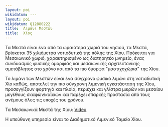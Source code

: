 ```yaml
---
layout: poi
wikidatum: ---
layout: poi
wikidatum: Q12880222
title:  Λιμάνι Μεστών
title:  Χίος
---
```


Τα Μεστά είναι ένα από τα ωραιότερα χωριά του νησιού, τα Μεστά, βρίσκεται 35 χιλιόμετρα νοτιοδυτικά της πόλης της Χίου. Πρόκειται για Μεσαιωνικό χωριό, χαρακτηρισμένο ως διατηρητέο μνημείο, ένας συνδυασμός φυσικής ομορφιάς και μεσαιωνικής αρχιτεκτονικής αμετάβλητος στο χρόνο και από τα πιο όμορφα "μαστιχοχώρια" της Χίου.

Το λιμάνι των Μεστών είναι ένα σύγχρονο φυσικό λιμάνι στη νοτιαδυτική Χίο καθώς, αποτελεί την πιο σύγχρονη λιμενική εγκατάσταση της Χίου, προσεγγίζουν φορτηγά και πλοία, περιέχει και γλίστρα μικρών και μεσαίου μεγέθους σκαφών/καϊκιών και παρέχει επαρκής προστασία από τους ανέμους όλες τις εποχές του χρόνου.

Τα Μεσαιωνικά Μεστά της Χίου:
[Video](https://www.youtube.com/watch?v=6ky-6Yp8OWc&t=26s)

Η υπεύθυνη υπηρεσία είναι το Διαδημοτικό Λιμενικό Ταμείο Χίου.
